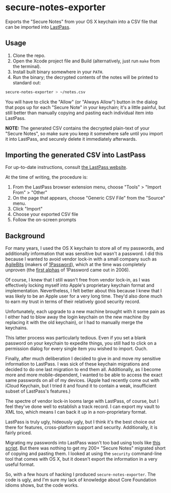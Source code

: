 # secure-notes-exporter

Exports the "Secure Notes" from your OS X keychain into a CSV file that can be
imported into [LastPass](https://lastpass.com/).

## Usage

1. Clone the repo.
2. Open the Xcode project file and Build (alternatively, just run `make` from the terminal).
3. Install built binary somewhere in your `PATH`.
4. Run the binary; the decrypted contents of the notes will be printed to standard out:

```bash
secure-notes-exporter > ~/notes.csv
```

You will have to click the "Allow" (or "Always Allow") button in the dialog that
pops up for each "Secure Note" in your keychain; it's a little painful, but
still better than manually copying and pasting each individual item into
LastPass.

**NOTE:** The generated CSV contains the decrypted plain-text of your "Secure
Notes", so make sure you keep it somewhere safe until you import it into
LastPass, and securely delete it immediately afterwards.

## Importing the generated CSV into LastPass

For up-to-date instructions, consult
[the LastPass website](https://helpdesk.lastpass.com/getting-started/importing-from-other-password-managers/#Importing+from+a+Generic+CSV+File).

At the time of writing, the procedure is:

1. From the LastPass browser extension menu, choose "Tools" > "Import From" >
   "Other"
2. On the page that appears, choose "Generic CSV File" from the "Source" menu.
3. Click "Import"
4. Choose your exported CSV file
5. Follow the on-screen prompts

## Background

For many years, I used the OS X keychain to store all of my passwords, and
additionally information that was sensitive but wasn't a password. I did this
because I wanted to avoid vendor lock-in with a small company such as
[AgileBits](https://agilebits.com/) (makers of
[1Password](https://agilebits.com/onepassword/mac)), which at the time was
completely unproven (the [first alphas](https://agilebits.com/onepassword/mac/release_notes)
of 1Password came out in 2006).

Of course, I knew that I still wasn't free from vendor lock-in, as I was
effectively locking myself into Apple's proprietary keychain format and
implementation. Nevertheless, I felt better about this because I knew that I was
likely to be an Apple user for a very long time. They'd also done much to earn
my trust in terms of their relatively good security record.

Unfortunately, each upgrade to a new machine brought with it some pain as I
either had to blow away the login keychain on the new machine (by replacing it
with the old keychain), or I had to manually merge the keychains.

This latter process was particularly tedious. Even if you set a blank password
on your keychain to expedite things, you still had to click on a permission
dialog for every single item you wished to import. Ouch.

Finally, after much deliberation I decided to give in and move my sensitive
information to LastPass. I was sick of these keychain migrations and decided to
do one last migration to end them all. Additionally, as I become more and more
mobile-dependent, I wanted to be able to access the exact same passwords on all
of my devices. (Apple had recently come out with iCloud Keychain, but I tried it
and found it to contain a weak, insufficient subset of LastPass's features.)

The spectre of vendor lock-in looms large with LastPass, of course, but I feel
they've done well to establish a track record. I can export my vault to XML too,
which means I can back it up in a non-proprietary format.

LastPass is truly ugly, hideously ugly, but I think it's the best choice out
there for features, cross-platform support and security. Additionally, it is
fairly priced.

Migrating my passwords into LastPass wasn't too bad using tools like [this
script](https://gist.github.com/rwest/1583781). But there was nothing to get my
200+ "Secure Notes" migrated short of copying and pasting them. I looked at
using the `security` command-line tool that comes with OS X, but it doesn't
export the information in a very useful format.

So, with a few hours of hacking I produced `secure-notes-exporter`. The code is
ugly, and I'm sure my lack of knowledge about Core Foundation idioms shows, but
the code works.

